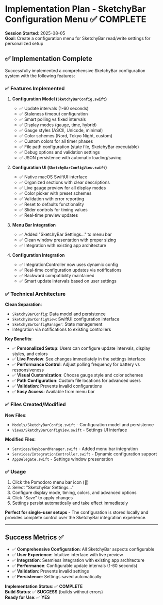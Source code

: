 # Implementation Plan - SketchyBar Configuration Menu ✅ COMPLETE

**Session Started**: 2025-08-05  
**Goal**: Create a configuration menu for SketchyBar read/write settings for personalized setup

## ✅ Implementation Complete

Successfully implemented a comprehensive SketchyBar configuration system with the following features:

### ✅ Features Implemented

1. **Configuration Model (`SketchyBarConfig.swift`)**
   - ✅ Update intervals (1-60 seconds)
   - ✅ Staleness timeout configuration
   - ✅ Smart polling vs fixed intervals
   - ✅ Display modes (gauge, time, hybrid)
   - ✅ Gauge styles (ASCII, Unicode, minimal)
   - ✅ Color schemes (Nord, Tokyo Night, custom)
   - ✅ Custom colors for all timer phases
   - ✅ File path configuration (state file, SketchyBar executable)
   - ✅ Debug options and validation settings
   - ✅ JSON persistence with automatic loading/saving

2. **Configuration UI (`SketchyBarConfigView.swift`)**
   - ✅ Native macOS SwiftUI interface
   - ✅ Organized sections with clear descriptions
   - ✅ Live gauge preview for all display modes
   - ✅ Color picker with preset schemes
   - ✅ Validation with error reporting
   - ✅ Reset to defaults functionality
   - ✅ Slider controls for timing values
   - ✅ Real-time preview updates

3. **Menu Bar Integration**
   - ✅ Added "SketchyBar Settings..." to menu bar
   - ✅ Clean window presentation with proper sizing
   - ✅ Integration with existing app architecture

4. **Configuration Integration**
   - ✅ IntegrationController now uses dynamic config
   - ✅ Real-time configuration updates via notifications
   - ✅ Backward compatibility maintained
   - ✅ Smart update intervals based on user settings

### ✅ Technical Architecture

**Clean Separation**:
- `SketchyBarConfig`: Data model and persistence
- `SketchyBarConfigView`: SwiftUI configuration interface  
- `SketchyBarConfigManager`: State management
- Integration via notifications to existing controllers

**Key Benefits**:
- ✅ **Personalized Setup**: Users can configure update intervals, display styles, and colors
- ✅ **Live Preview**: See changes immediately in the settings interface
- ✅ **Performance Control**: Adjust polling frequency for battery vs responsiveness
- ✅ **Visual Customization**: Choose gauge style and color schemes
- ✅ **Path Configuration**: Custom file locations for advanced users
- ✅ **Validation**: Prevents invalid configurations
- ✅ **Easy Access**: Available from menu bar

### ✅ Files Created/Modified

**New Files**:
- `Models/SketchyBarConfig.swift` - Configuration model and persistence
- `Views/SketchyBarConfigView.swift` - Settings UI interface

**Modified Files**:
- `Services/KeyboardManager.swift` - Added menu bar integration
- `Services/IntegrationController.swift` - Dynamic configuration support
- `AppDelegate.swift` - Settings window presentation

### ✅ Usage

1. Click the Pomodoro menu bar icon (🍅)
2. Select "SketchyBar Settings..."
3. Configure display mode, timing, colors, and advanced options
4. Click "Save" to apply changes
5. Settings persist automatically and take effect immediately

**Perfect for single-user setups** - The configuration is stored locally and provides complete control over the SketchyBar integration experience.

---

## Success Metrics ✅

- ✅ **Comprehensive Configuration**: All SketchyBar aspects configurable
- ✅ **User Experience**: Intuitive interface with live preview
- ✅ **Integration**: Seamless integration with existing app architecture
- ✅ **Performance**: Configurable update intervals (1-60 seconds)
- ✅ **Validation**: Prevents invalid settings
- ✅ **Persistence**: Settings saved automatically

**Implementation Status**: ✅ **COMPLETE**  
**Build Status**: ✅ **SUCCESS** (builds without errors)  
**Ready for Use**: ✅ **YES**